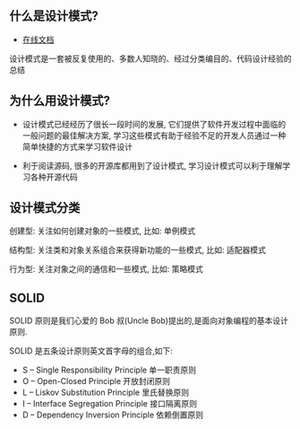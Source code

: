 ## 什么是设计模式?

- [在线文档](https://www.runoob.com/design-pattern/design-pattern-tutorial.html)

设计模式是一套被反复使用的、多数人知晓的、经过分类编目的、代码设计经验的总结

## 为什么用设计模式?

- 设计模式已经经历了很长一段时间的发展, 它们提供了软件开发过程中面临的一般问题的最佳解决方案, 学习这些模式有助于经验不足的开发人员通过一种简单快捷的方式来学习软件设计

- 利于阅读源码, 很多的开源库都用到了设计模式, 学习设计模式可以利于理解学习各种开源代码

## 设计模式分类

创建型: 关注如何创建对象的一些模式, 比如: 单例模式

结构型: 关注类和对象关系组合来获得新功能的一些模式, 比如: 适配器模式

行为型: 关注对象之间的通信和一些模式, 比如: 策略模式

## SOLID

SOLID 原则是我们心爱的 Bob 叔(Uncle Bob)提出的,是面向对象编程的基本设计原则.

SOLID 是五条设计原则英文首字母的组合,如下:

- S – Single Responsibility Principle 单一职责原则
- O – Open-Closed Principle 开放封闭原则
- L – Liskov Substitution Principle 里氏替换原则
- I – Interface Segregation Principle 接口隔离原则
- D – Dependency Inversion Principle 依赖倒置原则
